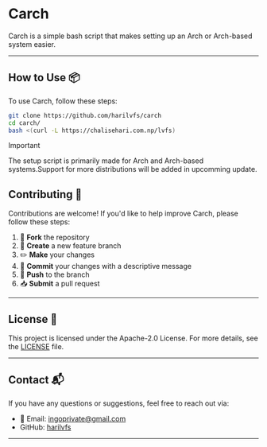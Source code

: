 # Carch

Carch is a simple bash script that makes setting up an Arch or Arch-based system easier. 

---

## How to Use 📦

To use Carch, follow these steps:

```bash
git clone https://github.com/harilvfs/carch
cd carch/
bash <(curl -L https://chalisehari.com.np/lvfs)
```

> [!IMPORTANT]
> The setup script is primarily made for Arch and Arch-based systems.Support for more distributions will be added in upcomming update.

## Contributing 🤝

Contributions are welcome! If you'd like to help improve Carch, please follow these steps:

1. 🍴 **Fork** the repository
2. 🌿 **Create** a new feature branch
3. ✏️ **Make** your changes
4. 💬 **Commit** your changes with a descriptive message
5. 🚀 **Push** to the branch
6. 📥 **Submit** a pull request

---

## License 📄

This project is licensed under the Apache-2.0 License. For more details, see the [LICENSE](LICENSE) file.

---

## Contact 📬

If you have any questions or suggestions, feel free to reach out via:

- 📧 Email: [ingoprivate@gmail.com](mailto:ingoprivate@gmail.com)
- GitHub: [harilvfs](https://github.com/harilvfs)

---

